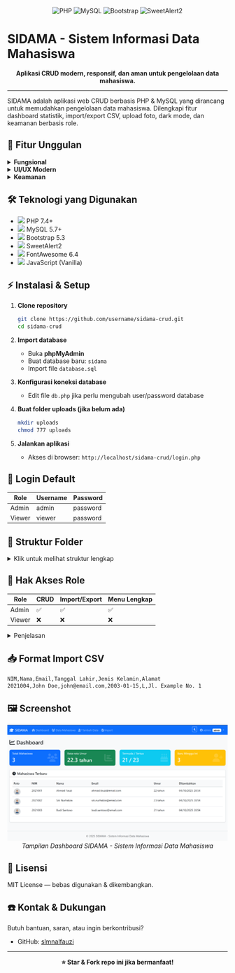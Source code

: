 
<p align="center">
   <img src="https://img.shields.io/badge/PHP-7.4%2B-blue?logo=php" alt="PHP">
   <img src="https://img.shields.io/badge/MySQL-5.7%2B-orange?logo=mysql" alt="MySQL">
   <img src="https://img.shields.io/badge/Bootstrap-5.3-purple?logo=bootstrap" alt="Bootstrap">
   <img src="https://img.shields.io/badge/SweetAlert2-11.7.3-success?logo=javascript" alt="SweetAlert2">
</p>

# SIDAMA - Sistem Informasi Data Mahasiswa

<p align="center"><b>Aplikasi CRUD modern, responsif, dan aman untuk pengelolaan data mahasiswa.</b></p>

---

SIDAMA adalah aplikasi web CRUD berbasis PHP & MySQL yang dirancang untuk memudahkan pengelolaan data mahasiswa. Dilengkapi fitur dashboard statistik, import/export CSV, upload foto, dark mode, dan keamanan berbasis role.


## 🚀 Fitur Unggulan

<details>
<summary><b>Fungsional</b></summary>

- ✅ <b>CRUD Lengkap</b> (Create, Read, Update, Delete)
- 🔍 <b>Pencarian & Filter</b> (NIM, Nama, Usia)
- 📊 <b>Statistik Dashboard</b> (total, rata-rata umur, termuda/tertua)
- 📄 <b>Import/Export CSV</b>
- 🖼️ <b>Upload Foto Mahasiswa</b>
- 📑 <b>Pagination & Sorting</b>
</details>

<details>
<summary><b>UI/UX Modern</b></summary>

- 🌗 <b>Dark/Light Mode</b> toggle
- 🎨 <b>Responsive Design</b> (Bootstrap 5)
- 🛡️ <b>SweetAlert2</b> notifikasi interaktif
- 📝 <b>Preview Data</b> sebelum simpan
- ✨ <b>Animasi Hover & Transisi</b>
</details>

<details>
<summary><b>Keamanan</b></summary>

- 🔒 <b>Login Sistem</b> dengan role (Admin & Viewer)
- 🛡️ <b>Role-based Access Control</b>
- ⚠️ <b>Konfirmasi Hapus Data</b>
- 🧩 <b>Prepared Statements</b> (SQL Injection prevention)
- 🧹 <b>XSS Protection</b>
</details>


## 🛠️ Teknologi yang Digunakan

- <img src="https://img.shields.io/badge/PHP-7.4%2B-blue?logo=php" height="18"> PHP 7.4+
- <img src="https://img.shields.io/badge/MySQL-5.7%2B-orange?logo=mysql" height="18"> MySQL 5.7+
- <img src="https://img.shields.io/badge/Bootstrap-5.3-purple?logo=bootstrap" height="18"> Bootstrap 5.3
- <img src="https://img.shields.io/badge/SweetAlert2-11.7.3-success?logo=javascript" height="18"> SweetAlert2
- <img src="https://img.shields.io/badge/FontAwesome-6.4-informational?logo=fontawesome" height="18"> FontAwesome 6.4
- <img src="https://img.shields.io/badge/JavaScript-ES6-yellow?logo=javascript" height="18"> JavaScript (Vanilla)


## ⚡ Instalasi & Setup

1. **Clone repository**
   ```bash
   git clone https://github.com/username/sidama-crud.git
   cd sidama-crud
   ```

2. **Import database**
   - Buka <b>phpMyAdmin</b>
   - Buat database baru: <code>sidama</code>
   - Import file <code>database.sql</code>

3. **Konfigurasi koneksi database**
   - Edit file <code>db.php</code> jika perlu mengubah user/password database

4. **Buat folder uploads (jika belum ada)**
   ```bash
   mkdir uploads
   chmod 777 uploads
   ```

5. **Jalankan aplikasi**
   - Akses di browser: <code>http://localhost/sidama-crud/login.php</code>


## 🔑 Login Default

| Role   | Username | Password  |
|--------|----------|-----------|
| Admin  | admin    | password  |
| Viewer | viewer   | password  |


## 📁 Struktur Folder

<details>
<summary>Klik untuk melihat struktur lengkap</summary>

```text
sidama-crud/
├── index.php              # Dashboard
├── mahasiswa.php          # Tabel data mahasiswa
├── add.php                # Form tambah data
├── edit.php               # Form edit data
├── delete.php             # Hapus data
├── import.php             # Import CSV
├── export.php             # Export CSV
├── login.php              # Form login
├── logout.php             # Logout
├── get_detail.php         # API detail mahasiswa
├── db.php                 # Koneksi database
├── auth.php               # Autentikasi
├── database.sql           # SQL database
├── template.csv           # Template import
├── uploads/               # Folder foto
├── assets/
│   ├── css/
│   │   └── style.css      # Custom styles
│   └── js/
│       └── script.js      # Custom scripts
└── includes/
   ├── header.php         # Header template
   ├── footer.php         # Footer template
   └── functions.php      # Utility functions
```
</details>


## 👥 Hak Akses Role

| Role   | CRUD | Import/Export | Menu Lengkap |
|--------|------|---------------|--------------|
| Admin  | ✅   | ✅            | ✅           |
| Viewer | ❌   | ❌            | ❌           |

<details>
<summary>Penjelasan</summary>

- <b>Admin</b>: Akses penuh ke seluruh fitur aplikasi
- <b>Viewer</b>: Hanya dapat melihat data, tidak bisa menambah/edit/hapus/import/export
</details>


## 📥 Format Import CSV

```csv
NIM,Nama,Email,Tanggal Lahir,Jenis Kelamin,Alamat
2021004,John Doe,john@email.com,2003-01-15,L,Jl. Example No. 1
```



## 🖼️ Screenshot

<p align="center">
   <img src="uploads/ss-an.png" alt="Tampilan Dashboard SIDAMA" width="800">
   <br>
   <i>Tampilan Dashboard SIDAMA - Sistem Informasi Data Mahasiswa</i>
</p>


## 📄 Lisensi

MIT License — bebas digunakan & dikembangkan.


## ☎️ Kontak & Dukungan

Butuh bantuan, saran, atau ingin berkontribusi?

- GitHub: [slmnalfauzi](https://github.com/slmnalfauzi)

---

<p align="center"><b>⭐ Star & Fork repo ini jika bermanfaat!</b></p>
